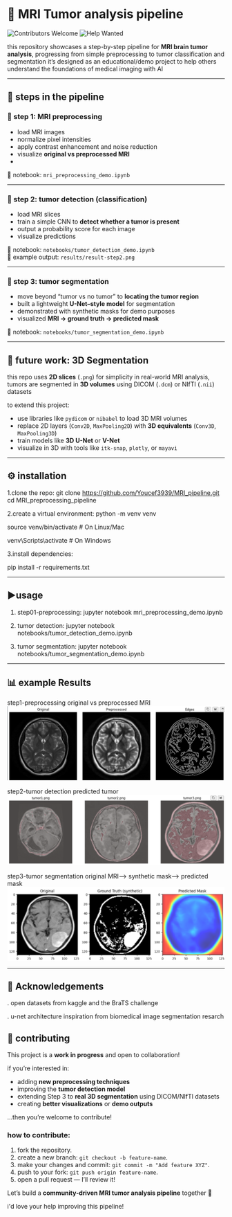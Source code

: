 # 🧠 MRI Tumor analysis pipeline

![Contributors Welcome](https://img.shields.io/badge/contributors-welcome-brightgreen.svg)
![Help Wanted](https://img.shields.io/badge/help-wanted-ff69b4.svg)

this repository showcases a step-by-step pipeline for **MRI brain tumor analysis**, progressing from simple preprocessing to tumor classification and segmentation
it’s designed as an educational/demo project to help others understand the foundations of medical imaging with AI

---

## 📌 steps in the pipeline

### 🔹 step 1: MRI preprocessing
- load MRI images
- normalize pixel intensities
- apply contrast enhancement and noise reduction
- visualize **original vs preprocessed MRI**
- 
📒 notebook: `mri_preprocessing_demo.ipynb`

---

### 🔹 step 2: tumor detection (classification)
- load MRI slices
- train a simple CNN to **detect whether a tumor is present**
- output a probability score for each image
- visualize predictions

📒 notebook: `notebooks/tumor_detection_demo.ipynb`  
📂 example output: `results/result-step2.png`


---

### 🔹 step 3: tumor segmentation
- move beyond “tumor vs no tumor” to **locating the tumor region**
- built a lightweight **U-Net–style model** for segmentation
- demonstrated with synthetic masks for demo purposes
- visualized **MRI → ground truth → predicted mask**

📒 notebook: `notebooks/tumor_segmentation_demo.ipynb`

---

## 🚀 future work: 3D Segmentation
this repo uses **2D slices** (`.png`) for simplicity
in real-world MRI analysis, tumors are segmented in **3D volumes** using DICOM (`.dcm`) or NIfTI (`.nii`) datasets

to extend this project:
- use libraries like `pydicom` or `nibabel` to load 3D MRI volumes
- replace 2D layers (`Conv2D`, `MaxPooling2D`) with **3D equivalents** (`Conv3D`, `MaxPooling3D`)
- train models like **3D U-Net** or **V-Net**
- visualize in 3D with tools like `itk-snap`, `plotly`, or `mayavi`

---

## ⚙️ installation
1.clone the repo:
git clone https://github.com/Youcef3939/MRI_pipeline.git
cd MRI_preprocessing_pipeline

2.create a virtual environment:
python -m venv venv

source venv/bin/activate   # On Linux/Mac

venv\Scripts\activate      # On Windows

3.install dependencies:

pip install -r requirements.txt

---

## ▶️usage

1. step01-preprocessing: jupyter notebook mri_preprocessing_demo.ipynb

2. tumor detection: jupyter notebook notebooks/tumor_detection_demo.ipynb

3. tumor segmentation: jupyter notebook notebooks/tumor_segmentation_demo.ipynb


---

## 📊 example Results
step1-preprocessing
original vs preprocessed MRI
![alt text](image.png)

step2-tumor detection
predicted tumor 
![alt text](results/result-step2.png)

step3-tumor segmentation
original MRI--> synthetic mask--> predicted mask
![alt text](image-1.png)


--- 

## 🙌 Acknowledgements
. open datasets from kaggle and the BraTS challenge


. u-net architecture inspiration from biomedical image segmentation resarch


## 🤝 contributing
This project is a **work in progress** and open to collaboration!  

if you’re interested in:
- adding **new preprocessing techniques**  
- improving the **tumor detection model**  
- extending Step 3 to **real 3D segmentation** using DICOM/NIfTI datasets  
- creating **better visualizations** or **demo outputs**  

…then you’re welcome to contribute!  

### how to contribute:
1. fork the repository.  
2. create a new branch: `git checkout -b feature-name`.  
3. make your changes and commit: `git commit -m "Add feature XYZ"`.  
4. push to your fork: `git push origin feature-name`.  
5. open a pull request — I’ll review it!  

Let’s build a **community-driven MRI tumor analysis pipeline** together 🚀


i'd love your help improving this pipeline!  
